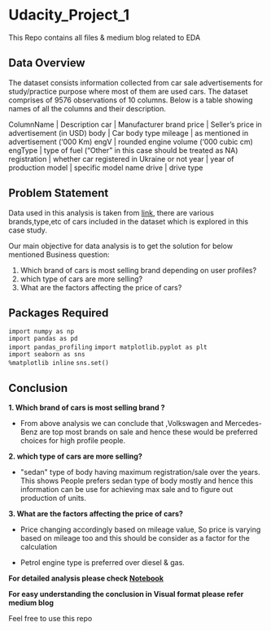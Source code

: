 # Udacity_Project_1
This Repo contains all files &amp; medium blog related to EDA

## Data Overview

The dataset consists information collected from car sale advertisements for study/practice purpose where most of them are used cars.
The dataset comprises of 9576 observations of 10 columns. Below is a table showing names of all the columns and their description.

  ColumnName	|    Description
  car	        |    Manufacturer brand
  price	        |    Seller’s price in advertisement (in USD)
  body	        |    Car body type
  mileage	    |    as mentioned in advertisement (‘000 Km)
  engV	        |    rounded engine volume (‘000 cubic cm)
  engType	    |    type of fuel (“Other” in this case should be treated as NA)
  registration  |	 whether car registered in Ukraine or not
  year	        |    year of production
  model	        |    specific model name
  drive	        |    drive type




## Problem Statement

Data used in this analysis is taken from [link](https://raw.githubusercontent.com/insaid2018/Term-1/master/Data/Projects/car_sales.csv "link"), there are various brands,type,etc of cars included in the dataset which is explored in this case study.

Our main objective for data analysis is to get the solution for below mentioned Business question:

1. Which brand of cars is most selling brand depending on user profiles?
2. which type of cars are more selling?
3. What are the factors affecting the price of cars?

## Packages Required

`import numpy as np`                                                
`import pandas as pd`                                             
`import pandas_profiling`
`import matplotlib.pyplot as plt`                               
`import seaborn as sns`                                           
`%matplotlib inline`
`sns.set()`

## Conclusion

**1. Which brand of cars is most selling brand ?**


* From above analysis we can conclude that ,Volkswagen and Mercedes-Benz are top most brands on sale and hence these would be    preferred choices for high profile people.


**2. which type of cars are more selling?**

* "sedan" type of body having maximum registration/sale over the years. This shows People prefers sedan type of body mostly and hence this information can be use for achieving max sale and to figure out production of units.


**3. What are the factors affecting the price of cars?**

*  Price changing accordingly based on mileage value, So price is varying based on mileage too and this should be consider as a factor for the calculation

* Petrol engine type is preferred over diesel & gas.


**For detailed analysis please check [Notebook](https://github.com/SatyamDG/Udacity_Project_1/blob/master/Udacity_Project_1.ipynb "Notebook")**

**For easy understanding the conclusion in Visual format please refer medium  blog**

Feel free to use this repo
